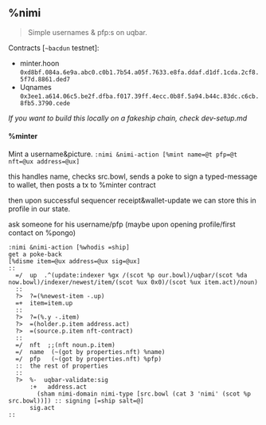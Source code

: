 ## %nimi

> Simple usernames & pfp:s on uqbar. 

Contracts [`~bacdun` testnet]:
  - minter.hoon `0xd8bf.084a.6e9a.abc0.c0b1.7b54.a05f.7633.e8fa.ddaf.d1df.1cda.2cf8.5f7d.8861.ded7`
  - Uqnames `0x3ee1.a614.06c5.be2f.dfba.f017.39ff.4ecc.0b8f.5a94.b44c.83dc.c6cb.8fb5.3790.cede`

*If you want to build this locally on a fakeship chain, check dev-setup.md*

#### %minter

Mint a username&picture. 
`:nimi &nimi-action [%mint name=@t pfp=@t nft=@ux address=@ux]`

this handles name, checks src.bowl, sends a poke to sign a typed-message to wallet, then posts a tx to %minter contract

then upon successful sequencer receipt&wallet-update we can store this in profile in our state.


ask someone for his username/pfp
(maybe upon opening profile/first contact on %pongo)
```=hoon
:nimi &nimi-action [%whodis =ship]	
get a poke-back 
[%disme item=@ux address=@ux sig=@ux]
::
  =/  up  .^(update:indexer %gx /(scot %p our.bowl)/uqbar/(scot %da now.bowl)/indexer/newest/item/(scot %ux 0x0)/(scot %ux item.act)/noun)
  ::
  ?>  ?=(%newest-item -.up)
  =+  item=item.up
  ::
  ?>  ?=(%.y -.item)
  ?>  =(holder.p.item address.act)
  ?>  =(source.p.item nft-contract)
  ::
  =/  nft  ;;(nft noun.p.item)
  =/  name  (~(got by properties.nft) %name)
  =/  pfp   (~(got by properties.nft) %pfp)
  ::  the rest of properties
  ::
  ?>  %-  uqbar-validate:sig
      :+   address.act
        (sham nimi-domain nimi-type [src.bowl (cat 3 'nimi' (scot %p src.bowl))]) :: signing [=ship salt=@]
      sig.act
::
```
	
